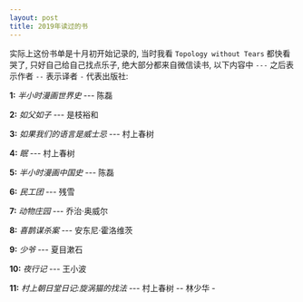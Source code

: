 ```yaml
---
layout: post
title: 2019年读过的书
---
```


实际上这份书单是十月初开始记录的, 当时我看 `Topology without Tears` 都快看哭了, 只好自己给自己找点乐子, 绝大部分都来自微信读书, 以下内容中 `---` 之后表示作者 `--` 表示译者 `-` 代表出版社:

**1:** *半小时漫画世界史* --- 陈磊



**2:** *如父如子* --- 是枝裕和



**3:** *如果我们的语言是威士忌* --- 村上春树



**4:** *眠* --- 村上春树



**5:** *半小时漫画中国史* --- 陈磊



**6:** *民工团* --- 残雪



**7:** *动物庄园* --- 乔治·奥威尔



**8:** *喜鹊谋杀案* --- 安东尼·霍洛维茨



**9:** *少爷* --- 夏目漱石



**10:** *夜行记* --- 王小波



**11:** *村上朝日堂日记:旋涡猫的找法* --- 村上春树 -- 林少华 -


